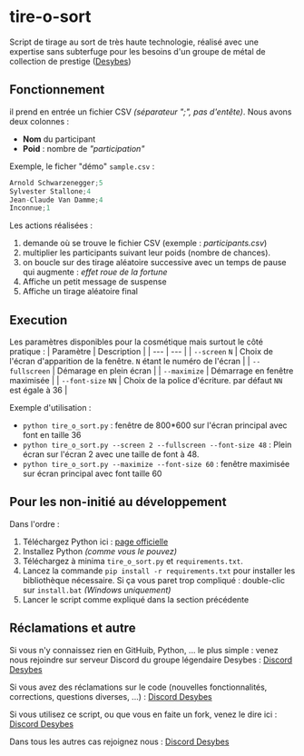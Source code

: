 # tire-o-sort
Script de tirage au sort de très haute technologie, réalisé avec une expertise sans subterfuge pour les besoins d'un groupe de métal de collection de prestige ([Desybes](https://www.desybes.com))


## Fonctionnement
il prend en entrée un fichier CSV _(séparateur ";", pas d'entête)_. Nous avons deux colonnes :
- **Nom** du participant
- **Poid** : nombre de _"participation"_


Exemple, le ficher "démo" `sample.csv` :
```c
Arnold Schwarzenegger;5
Sylvester Stallone;4
Jean-Claude Van Damme;4
Inconnue;1
```


Les actions réalisées :
1. demande où se trouve le fichier CSV (exemple : _participants.csv_)
2. multiplier les participants suivant leur poids (nombre de chances).
3. on boucle sur des tirage aléatoire successive avec un temps de pause qui augmente : _effet roue de la fortune_
4. Affiche un petit message de suspense
5. Affiche un tirage aléatoire final


## Execution


Les paramètres disponibles pour la cosmétique mais surtout le côté pratique :
| Paramètre | Description |
| --- | --- |
| `--screen` `N` | Choix de l'écran d'apparition de la fenêtre. `N` étant le numéro de l'écran |
| `--fullscreen` | Démarage en plein écran |
| `--maximize` | Démarrage en fenêtre maximisée |
| `--font-size` `NN` | Choix de la police d'écriture. par défaut `NN` est égale à 36 |


Exemple d'utilisation :


- `python tire_o_sort.py` : fenêtre de 800*600 sur l'écran principal avec font en taille 36
- `python tire_o_sort.py --screen 2 --fullscreen --font-size 48` : Plein écran sur l'écran 2 avec une taille de font à 48.
- `python tire_o_sort.py --maximize --font-size 60` : fenêtre maximisée sur écran principal avec font taille 60


## Pour les non-initié au développement
Dans l'ordre :
1. Téléchargez Python ici : [page officielle](https://www.python.org/downloads/)
2. Installez Python _(comme vous le pouvez)_
3. Téléchargez à minima `tire_o_sort.py` et `requirements.txt`.
4. Lancez la commande `pip install -r requirements.txt` pour installer les bibliothèque nécessaire. Si ça vous paret trop compliqué : double-clic sur `install.bat` _(Windows uniquement)_
5. Lancer le script comme expliqué dans la section précédente


## Réclamations et autre
Si vous n'y connaissez rien en GitHuib, Python, ... le plus simple : venez nous rejoindre sur serveur Discord du groupe légendaire Desybes : [Discord Desybes](https://discord.gg/3MPd4XfnZn)


Si vous avez des réclamations sur le code (nouvelles fonctionnalités, corrections, questions diverses, ...) : [Discord Desybes](https://discord.gg/3MPd4XfnZn)


Si vous utilisez ce script, ou que vous en faite un fork, venez le dire ici : [Discord Desybes](https://discord.gg/3MPd4XfnZn)


Dans tous les autres cas rejoignez nous : [Discord Desybes](https://discord.gg/3MPd4XfnZn)

